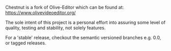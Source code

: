 Chestnut is a fork of Olive-Editor which can be found at: https://www.olivevideoeditor.org/

The sole intent of this project is a personal effort into assuring some level of quality, testing and stability, not solely features.

For a 'stable' release, checkout the semantic versioned branches e.g. 0.0,  or tagged releases.
